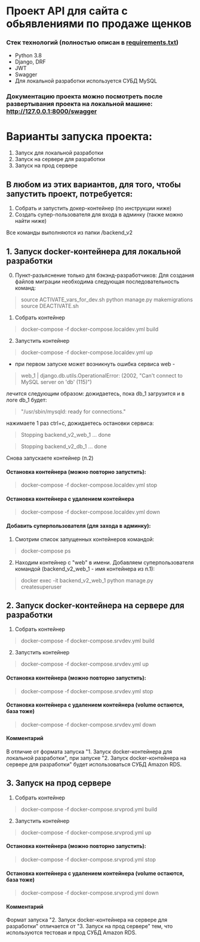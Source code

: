 # Проект API для сайта с обьявлениями по продаже щенков

### Стек технологий (полностью описан в [requirements.txt](requirements.txt))
* Python 3.8
* Django, DRF
* JWT
* Swagger
* Для локальной разработки используется СУБД MySQL

### Документацию проекта можно посмотреть после развертывания проекта на локальной машине: http://127.0.0.1:8000/swagger

# Варианты запуска проекта:
1. Запуск для локальной разработки
2. Запуск на сервере для разработки
3. Запуск на прод сервере

## В любом из этих вариантов, для того, чтобы запустить проект, потребуется:
1. Собрать и запустить докер-контейнер (по инструкции ниже)
2. Создать супер-пользователя для входа в админку (также можно найти ниже)

Все команды выполняются из папки /backend_v2


## 1. Запуск docker-контейнера для локальной разработки
0. Пункт-разъяснение только для бэкэнд-разработчиков:
Для создания файлов миграции необходима следующая последовательность команд:
> source ACTIVATE_vars_for_dev.sh
> python manage.py makemigrations
> source DEACTIVATE.sh

1. Собрать контейнер
> docker-compose -f docker-compose.localdev.yml build

2. Запустить контейнер
> docker-compose -f docker-compose.localdev.yml up
* при первом запуске может возникнуть ошибка сервиса web - 
> web_1  | django.db.utils.OperationalError: (2002, "Can't connect to MySQL server on 'db' (115)")
> 
лечится следующим образом:
дожидаетесь, пока db_1 загрузится и в логе db_1 будет: 
> "/usr/sbin/mysqld: ready for connections."

нажимаете 1 раз ctrl+c, дожидаетесь остановки сервиса:
> Stopping backend_v2_web_1 ... done 

> Stopping backend_v2_db_1  ... done 

Снова запускаете контейнер (п.2)

#### Остановка контейнера (можно повторно запустить):
> docker-compose -f docker-compose.localdev.yml stop

#### Остановка контейнера с удалением контейнера
> docker-compose -f docker-compose.localdev.yml down

#### Добавить суперпользователя (для захода в админку):
1. Смотрим список запущенных контейнеров командой:
> docker-compose ps
2. Находим контейнер с "web" в имени. Добавляем суперпользователя командой (backend_v2_web_1 - имя контейнера из п.1):
> docker exec -it backend_v2_web_1 python manage.py createsuperuser


## 2. Запуск docker-контейнера на сервере для разработки

1. Собрать контейнер
> docker-compose -f docker-compose.srvdev.yml build

2. Запустить контейнер
> docker-compose -f docker-compose.srvdev.yml up

#### Остановка контейнера (можно повторно запустить):
> docker-compose -f docker-compose.srvdev.yml stop

#### Остановка контейнера с удалением контейнера (volume остаются, база тоже)
> docker-compose -f docker-compose.srvdev.yml down

#### Комментарий
В отличие от формата запуска "1. Запуск docker-контейнера для локальной разработки", при запуске "2. Запуск docker-контейнера на сервере для разработки" будет использоваться СУБД Amazon RDS.


## 3. Запуск на прод сервере

1. Собрать контейнер
> docker-compose -f docker-compose.srvprod.yml build

2. Запустить контейнер
> docker-compose -f docker-compose.srvprod.yml up

#### Остановка контейнера (можно повторно запустить):
> docker-compose -f docker-compose.srvprod.yml stop

#### Остановка контейнера с удалением контейнера (volume остаются, база тоже)
> docker-compose -f docker-compose.srvprod.yml down

#### Комментарий
Формат запуска "2. Запуск docker-контейнера на сервере для разработки" отличается от "3. Запуск на прод сервере" тем, что используются тестовая и прод СУБД Amazon RDS.
